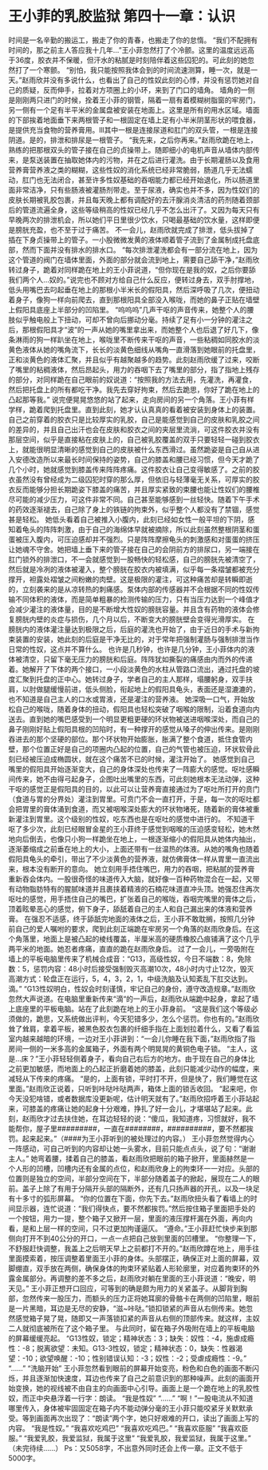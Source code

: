 # 王小菲的乳胶监狱 第四十一章：认识

时间是一名辛勤的搬运工，搬走了你的青春，也搬走了你的怠惰。
“我们不配拥有时间的，那之前主人答应我十几年…”王小菲忽然打了个冷颤。这里的温度远远高于36度，胶衣并不保暖，但汗水的粘腻是时刻陪伴着这些囚犯的。可此刻的她忽然打了一个寒颤。
“别怕，我只能按照我体会到的时间流速测算，睡一次，就是一天。”赵雨欣并没有多说什么，也看出了自己的性奴此刻的心悸，并没有惩罚她对自己的质疑，反而伸手，拉着对方项圈上的小环，来到了门口的墙角。
墙角的一侧是刚刚两只进门的时候，拴着王小菲的钢管，隔着一扇有着模糊树脂窗的牢房门，另一侧有一个足有半平米的金属盘被安装在地面上。这里是所有的用水区域。墙面的下部挨着地面垂下来两根管子和一根固定在墙上足有小半米阴茎形状的喂食器，是提供充当食物的营养膏用。lll其中一根是连接尿道和肛门的双头管，一根是连接阴道。是的，排泄和排尿是一根管子。
“我先来，之后你再来。”赵雨欣跪在地上，熟练的把那根双头的管子接在自己的贞操带上。随即细小的电机声音从墙体内部传来，是泵送装置在抽取她体内的污物，并在之后进行灌洗。由于长期灌肠以及食用营养膏营养液之类的糊糊，这些性奴的消化系统已经非常脆弱，肠道几乎无法蠕动，肛门也无法闭合，甚至许多性奴基础的吞咽能力都已经开始退化，所以肠道里面非常洁净，只有些肠液被灌肠剂带走。至于尿液，确实也并不多，因为性奴们的皮肤长期被乳胶包裹，并且每天晚上都有调配好的去汗腺消炎清洁的药剂随着颈部后的管道流遍全身，这些等级稍高的性奴已经几乎不怎么出汗了。又因为每天只有早晚两次的排泄机会，所以她们平日里很少饮水，只喝最基础的饮水量，这样即便是膀胱充盈，也不至于过于痛苦。
不一会儿，赵雨欣就完成了排泄，低头拔掉了插在下身贞操带上的管子。一小股微微发黄的液体顺着管子流到了金属制成托盘底部，然而下面并没有排水的排水口。
“每次排泄灌洗都会有一部分流在地上，因为这个管道的阀门在墙体里面，外面的部分就会流到地上，需要自己舔干净，”赵雨欣转过身子，跪着对同样跪在地上的王小菲说道，“但你现在是我的奴，之后你要舔我们两个人…奴的。”说完也不顾对方给自己什么反应，便转过身去，双手肘撑地，低头用嘴巴去叼起垂在地上的那根小半米长的假阳具，然后深呼吸了几次，便扭动着身子，像狗一样向前爬去，直到那根阳具全部没入喉咙，而她的鼻子正贴在墙壁上假阳具底座上半部分的凹陷里。
“呜呜呜”几声干呕的声音传来，她整个人的腰肢似乎触电般上下扭动，可却不曾向后挪动分毫。持续了足有小一分钟的灌注之后，那根假阳具才“波”的一声从她的嘴里拿出来，而她整个人也后退了好几下，像条淋雨的狗一样趴坐在地上，喉咙里不断传来干呕的声音，一些粘稠如同胶水的淡黄色液体从她的嘴角流下，长长的淡黄色细线从嘴角一直滑落到她眼前的托盘里，正和淡黄色的液体汇聚，并且似乎有越聚越多的趋势。此刻赵雨欣缓了过来，咬断了嘴里的粘稠液体，然后昂起头，用力的吞咽下去了嘴里的部分，指了指地上残存的部分，对同样跪在自己眼前的奴说道：“按照我的方法去用，先灌洗，再灌食，然后把托盘上的所有都吃干净。我先去穿好拘束，然后去跪思，你好了跪在地上的凸起那等我。”
说完便晃晃悠悠的站了起来，走向房间的另一个角落。王小菲有样学样，跪着爬到托盘里。直到此刻，她才认认真真的看着被安装到身体上的装置。
自己之前穿着的胶衣只是比较厚实的乳胶，自己是能感觉到自己的皮肤和乳胶之间的差异的，并且自己出汗也会在皮肤和胶衣之间的夹层里流淌，可这件胶衣并没有那层空间，似乎是直接粘在皮肤上的，自己被乳胶覆盖的双手只要轻轻一碰到胶衣上，就能很明显清晰的感觉到自己的皮肤被什么东西滑过。虽然跪姿是自己自从进入安德改造所以来最长时间保持的姿势，自己的膝盖和腰已经习惯，但今天才跪了几个小时，她就感觉到膝盖传来阵阵疼痛。这件胶衣让自己变得敏感了。之前的胶衣虽然没有曾经成为二级囚犯时穿的那么厚，但依旧与轻薄毫无关系，可厚实的胶衣反而能够分担长期跪姿下膝盖的痛苦，并且厚实紧致的束腰也能让性奴们的腰椎尽可能的减少压力，可这件非常不同。自己甚至能够感到一丝轻快。随着下午手术的药效逐渐褪去，自己除了身上的铁链的拘束外，似乎整个人都没有了禁锢，感觉甚是轻松。
她低头看着自己被推入小腹内，此刻已经如女性一般平坦的下阴，感知着龟头的阵阵刺激，由于自己的海绵体早就被摘除，所以此刻虽然整根阴茎和蛋蛋被压入腹内，可压迫感却并不强烈。只是阵阵摩擦龟头的刺激感和对蛋蛋的挤压让她魂不守舍。她把墙上垂下来的管子接在自己的会阴前方的排尿口，另一端接在肛门锁外的排泄口，不一会就感觉到一股畅快的轻松感，自己的膀胱先被清空了，然后就是冷冽的液体被灌入，整个膀胱在胶衣内被填满，似乎每一条褶皱都被充分撑开，袒露处褶皱之间粉嫩的肉壁。这是极限的灌注，可这种痛苦却是转瞬即逝的，立刻袭来的是从凉转热的刺痛感。泵体内部的传感器并不会根据不同的性奴传输不同体积的液体，而是简单粗暴的检测传输的压力，只有当压力达到一个峰值才会减少灌注的液体量，目的是不断增大性奴的膀胱容量。并且含有药物的液体会修复膀胱内壁的炎症与损伤，几个月以后，不断变大的膀胱壁会变得光滑厚实。
在膀胱内的液体灌注量达到极限之后，后庭的灌洗也开始了，由于近日的手术与新拘束装置的安装，她此刻的后庭是干净无比的，对于常年把强制灌肠与强制排泄当作日常的性奴，这点并不算什么。
也许是几秒钟，也许是几分钟，王小菲体内的液体被清空，只留下毫无压力的膀胱和后庭。阵阵犹如撕裂的痛感由内而外的传递着。她解开了下体的两个接口，一小段淡黄色的水柱从管路口流出，通过托盘的坡度汇聚到托盘的正中心。她转过身子，学者自己的主人那样，塌腰躬身，双手扶肩，以肘做腿缓慢前进，低头侧脸，衔起地上的假阳具龟头，表面还是湿漉漉的，也不知道是自己主人的口水或胃液，还是灌注的营养液。
她深吸一口气，开始放松自己的喉咙，随着身体的扭动，假阳具也轻松突破了咽喉的限制，沿着食道向内送去。直到她的嘴巴感受到一个明显更粗更硬的环状物被送进咽喉深处，而自己的鼻子刚刚好贴上假阳具根的凹陷时，有一种撑开的感觉从嗓子的伸出传来。是刚刚吞进去的那个坚硬的部位。那个环状物开始膨胀，胀满了整个食道，抵住食管内壁，那个位置正好是自己的项圈内凸起的位置，自己的气管也被压迫，环状软骨此刻已经被压迫成椭圆状，就在这个痛苦不已的时候，灌注开始了。
她感觉到自己嘴里的假阳具开始逐渐变大，自己的身体深处也传来了一阵膨大的感觉。呕吐感瞬间传来，她不由得弓起身子，企图吐出嘴里的东西，可此刻她根本无法动弹，这种干呕的感觉正是假阳具的目的，以此可以让营养膏直接通过为了呕吐所打开的贲门（食道与胃的分界处）灌注到胃里。可贲门不会一直打开，于是，每一次的呕吐都会把胃里的膏体涌到食道，而又被咽喉深处膨大的环状物堵死，随着新的膏体被重新灌注到胃里。这个级别的性奴，吃东西也是在呕吐的感觉中进行的。
不知道干呕了多少次，此刻已经眼冒金星的王小菲终于感觉到咽喉的压迫感变轻松，她木然地向后倒去，也像只小狗一样跪坐在地上，一根逐渐缩小的假阳具从她体内抽出，逐渐萎缩成之前垂在地上的大小，上面还带有一丝温热的体液。从她的嘴角也随着假阳具龟头的牵引，带出了不少淡黄色的营养液，就仿佛膏体一样从胃里一直流出来，根本没有断开的意向。
她立刻用手捂住嘴巴，用力的吞咽，把粘腻的营养膏重新吞会体内。一股很奇怪的味道传入大脑，就好像一百种药物混合在一起，又带有动物脂肪特有的腥腻味道并且裹挟着精液的石楠花味道直冲头顶。她强忍住再次呕吐的感觉，用手捂住自己的嘴巴，扩张着自己的喉咙，吞咽完嘴里的膏体之后，顶着眩晕恶心的感觉，俯下身子，舔舐着自己的主人和自己漏出来的体液和营养膏。
在强忍不适感，终于舔舐完地面的液体之后，王小菲不敢耽搁，按照几分钟前自己的爱人嘱咐的要求，爬到此刻正端跪在牢房另一个角落的赵雨欣身后。在这个角落里，地面上是被凸起的棱线覆盖，半厘米高的硬质橡胶凸痕铺满了这个几乎两平米的地面。她忍者疼痛，直直的跪在赵雨欣身后。
过了一会儿，一旁吸附在墙上的平板电脑里传来了机械合成音：“G13，高级性奴，今日不端数：8，免除数：5，惩罚内容：48小时后接受强制毁灭高潮10次，48小时内寸止12次，毁灭高潮方式：轮盘正在运行，5，4，3，2，1，中级洗脑及认知紊乱下肛交达到。滴。”
“G13性奴明白，性奴会时刻谨慎，牢记自己的身份，遵守改造规章。”赵雨欣忽然大声说道。在电脑里重新传来“滴“的一声后，赵雨欣从端跪中起身，拿起了墙上底座里的平板电脑。站在了此刻跪在地上的王小菲身前。
“这是我们这个等级必须做的，跪思，又系统做出评判，今天犯错多少，怎么个惩罚。你也有的。”赵雨欣耸了耸肩，拿着平板，被黑色胶衣包裹的纤细手指在上面划拉着什么，又看了看监室内越来越暗的环境，一边对王小菲讲到：“一会儿你睡在我下面，”赵雨欣指了指房间一侧的一米多高的金属箱子，外面有两个明晃晃的黄铜色电子锁。
“主人，这是…床？”王小菲轻轻侧着身子，看向自己右后方的地方。由于现在自己的身体比之前更加敏感，而地面上的凸起正折磨着她的膝盖，此刻只能减少动作的幅度，来减轻从下传来的疼痛。
“是的，上面有锁，平时打不开，但是快了，我们睡觉在这里面。”赵雨欣正说着，只听到咔哒咔哒两声，箱体上面的锁舌收回。
“起来吧，你今天没犯啥错，或者数据库没更新呢，估计明天就有了。”赵雨欣招呼着王小菲站起来，可膝盖的疼痛让她的起身十分艰难，挣扎了好一会儿，才堪堪站了起来。此刻，赵雨欣才过去扶住她，在耳边轻轻的说：“傻瓜，我知道疼，习惯就好，我不能帮你，屋子里#########，一直在########，##########，要不然都挨罚。起来起来。”（####为王小菲听到的被处理过的内容。）
王小菲忽然觉得内心一阵感动，可自己听到的内容却让她一头雾水，目前只能点点头，说了句：“谢谢主人。”
她弯着腰，揉着自己的膝盖，看赵雨欣把眼前的箱子掀开，里面赫然是一个人形的凹槽，凹槽内还有金属的点位，和赵雨欣身上的拘束环一一对应。头部的位置则是独立的空间，半部分空间在下，半部分随着盖子的掀起，展现在二人的眼前。盖子上除了有用于分隔开头部的隔断外，还有几只扬声器的开孔，以及一块足有十多寸的弧形屏幕。
“你的位置在下面，你先下去。”赵雨欣扭头看了看墙上的时间显示器，连忙说道：“我们得快点，要不然都挨罚。”然后按住箱子里面把手处的一个按钮，用力一提，整个箱子又掀开一层，里面的液压撑杆漏在外面，再向内看，是和上层一样的空间，只不过更加拘谨逼仄。
“遵命。”王小菲赶忙快步来到那侧向打开不到40公分的开口，一点一点把自己放到里面的凹槽里。
“你整理一下，不舒服赶快调整，我盖上之后明天早上之前都打不开的。”赵雨欣蹲在地上，用手往里面摸索着，按压调整着里面王小菲的身体。头部摆正，确保正对上面的屏幕，双脚绷直，双手放在两侧，确保身体的拘束环紧贴着人形轮廓里，对应着拘束环的外露金属部分。再调整的差不多之后，赵雨欣对躺在里面的王小菲说道：“晚安，明天见。”
王小菲正想开口回应，可等到的确是颇为用力的关紧盖子。从脚背到胸部，忽然传来一股压力，而额头的压力正将她耳廓的骨骼卡在两侧的凹陷里，眼前是一片黑暗，耳边是无尽的安静，“滋~咔哒。”锁扣锁紧的声音从右侧传来。她忽然感觉箱子晃了晃，随即又一声落锁扣紧的声音从右侧的顶部传来。就这样，主奴二人就彻底被所在了这个箱子里。
与此同时，留在箱子外吸附在墙上的平板电脑的屏幕缓缓亮起。
“G13性奴，锁定；精神状态：3；缺失：奴性：-4，施虐成瘾性：-8；脱离欲望：未知。G13-3性奴，锁定；精神状态：0，缺失：性器渴望：-10；欲望唤醒：-10；性别错误认知：-3；奴性：-2；受虐成瘾性：-9。”
“……”
“洗脑开始”
王小菲忽然看到眼前的屏幕开始变亮，粉色和白色的画面不断闪烁，并且逐渐加快速度，耳边也传来了自己之前意识到的那种噪声。此刻的画面开始变换，她的视线被不由自主的向画面中心引导。画面上是一个跪在地上的乳胶性奴，而正中央悬浮着一行字：朗读。
“我是性奴”
“……”
“啊！”一股电流从不知道哪里传入，身体被牢固固定在箱子内不能动弹分毫的王小菲只能咬紧牙关默默承受。等到画面再次出现了：“朗读”两个字，她只好艰难的开口，读出了画面上写的内容。
“我是性奴。”
“我喜欢吃鸡巴”
“我喜欢吃鸡巴。”
“我喜欢臣服”
“我喜欢臣服。”
“我爱乳胶，我爱监狱，我属于这里”
“我爱乳胶，我爱监狱，我属于这里。”
（未完待续……）
Ps：又5058字，不出意外同时还会上传一章。正文不低于5000字。